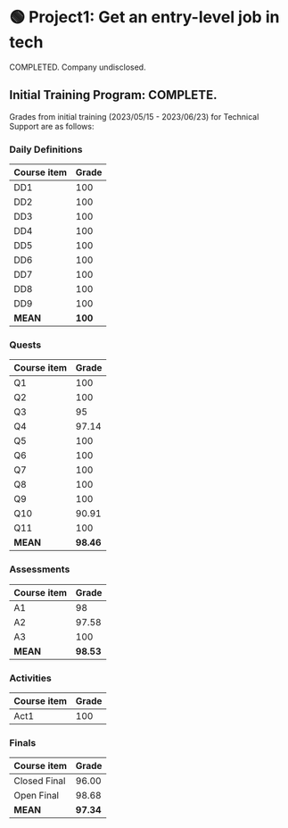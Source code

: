 
# 🟢 Project1: Get an entry-level job in tech 
COMPLETED. Company undisclosed.

## Initial Training Program: COMPLETE.

Grades from initial training (2023/05/15 - 2023/06/23) for Technical Support are as follows:
### Daily Definitions 
| Course item | Grade |
|-|-|
|DD1|100|
|DD2|100|
|DD3|100|
|DD4|100|
|DD5|100|
|DD6|100|
|DD7|100|
|DD8|100|
|DD9|100|
|**MEAN**|**100**|

### Quests
| Course item | Grade |
|-|-|
|Q1|100|
|Q2|100|
|Q3|95|
|Q4|97.14|
|Q5|100|
|Q6|100|
|Q7|100|
|Q8|100|
|Q9|100|
|Q10|90.91|
|Q11|100|
|**MEAN**|**98.46**|

### Assessments
| Course item | Grade |
|-|-|
|A1|98|
|A2|97.58|
|A3|100|
|**MEAN**|**98.53**|

### Activities
| Course item | Grade |
|-|-|
|Act1|100|

### Finals
| Course item | Grade |
|-|-|
|Closed Final|96.00|
|Open Final|98.68|
|**MEAN**|**97.34**|

